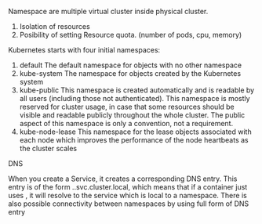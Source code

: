 Namespace are multiple virtual cluster inside physical cluster.
1. Isolation of resources
2. Posibility of setting Resource quota. (number of pods, cpu, memory)

Kubernetes starts with four initial namespaces:
1. default
	 The default namespace for objects with no other namespace
2. kube-system 
	The namespace for objects created by the Kubernetes system
3. kube-public 
	This namespace is created automatically and is readable by all users (including those not authenticated).
 	This namespace is mostly reserved for cluster usage, in case that some resources should be visible and readable publicly throughout the whole cluster. The public aspect of this namespace is only a convention, not a requirement.
4. kube-node-lease 
	This namespace for the lease objects associated with each node which improves the performance of the node heartbeats as the cluster scales

DNS

When you create a Service, it creates a corresponding DNS entry.
This entry is of the form <service-name>.<namespace-name>.svc.cluster.local, 
which means that if a container just uses <service-name>, it will resolve to the service which is local to a namespace.
There is also possible connectivity between namespaces by using full form of DNS entry

